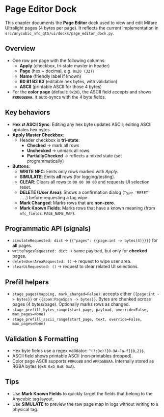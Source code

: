 # Page Editor Dock

This chapter documents the **Page Editor** dock used to view and edit Mifare Ultralight pages
(4 bytes per page). It reflects the current implementation in `src/anycubic_nfc_qt5/ui/docks/page_editor_dock.py`.

## Overview

- One row per page with the following columns:
  - **Apply** (checkbox, tri‑state master in header)
  - **Page** (hex + decimal, e.g. `0x20 (32)`)
  - **Name** (friendly label if known)
  - **B0 B1 B2 B3** (editable hex bytes, with validation)
  - **ASCII** (printable ASCII for those 4 bytes)
- For the **color page** (default: `0x20`), the ASCII field accepts and shows **`#RRGGBBAA`**. It auto‑syncs with the 4 byte fields.

## Key behaviors

- **Hex ⇄ ASCII Sync**: Editing any hex byte updates ASCII; editing ASCII updates hex bytes.
- **Apply Master Checkbox**:
  - Header checkbox is **tri‑state**:
    - **Checked** → mark all rows
    - **Unchecked** → unmark all rows
    - **PartiallyChecked** → reflects a mixed state (set programmatically)
- **Buttons**:
  - **WRITE NFC**: Emits only rows marked with *Apply*.
  - **SIMULATE**: Emits **all** rows (for logging/testing).
  - **CLEAR**: Clears all rows to `00 00 00 00` and requests UI selection reset.
  - **DELETE (User Area)**: Shows a confirmation dialog (`Type 'RESET' ...`) before requesting a tag wipe.
  - **Mark Changed**: Marks rows that are **non‑zero**.
  - **Mark Known Fields**: Marks rows that have a known meaning (from `nfc_fields.PAGE_NAME_MAP`).

## Programmatic API (signals)

- `simulateRequested: dict` → `{{"pages": {{page:int -> bytes(4)}}}}` for **all** pages.
- `writePagesRequested: dict` → same payload, but only for **checked** pages.
- `deleteUserAreaRequested: ()` → request to wipe user area.
- `clearUiRequested: ()` → request to clear related UI selections.

## Prefill helpers

- `stage_pages(mapping, mark_changed=False)`: accepts either `{{page:int -> bytes}}` or `{{span:PageSpan -> bytes}}`.
  Bytes are chunked across pages (4 bytes/page). Optionally marks rows as changed.
- `stage_prefill_bytes_range(start_page, payload, override=False, max_pages=None)`
- `stage_prefill_ascii_range(start_page, text, override=False, max_pages=None)`

## Validation & Formatting

- Hex byte fields use a regex validator: `^(?:0x)?[0-9A-Fa-f]{0,2}$`.
- ASCII field shows printable ASCII (non‑printables dropped).
- Color page ASCII supports `#RRGGBB` and `#RRGGBBAA`. Internally stored as RGBA bytes (`0xR 0xG 0xB 0xA`).

## Tips

- Use **Mark Known Fields** to quickly target the fields that belong to the Anycubic tag layout.
- Use **SIMULATE** to preview the raw page map in logs without writing to a physical tag.
